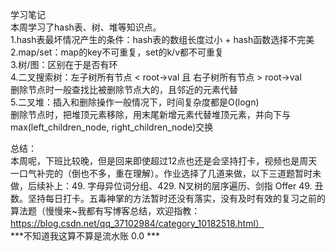 学习笔记  
本周学习了hash表、树、堆等知识点。  
1.hash表最坏情况产生的条件：hash表的数组长度过小 + hash函数选择不完美  
2.map/set：map的key不可重复，set的k/v都不可重复  
3.树/图：区别在于是否有环  
4.二叉搜索树：左子树所有节点 < root->val 且 右子树所有节点 > root->val  
删除节点时一般查找比被删除节点大的，且邻近的元素代替  
5.二叉堆：插入和删除操作一般情况下，时间复杂度都是O(logn)  
删除节点时，把堆顶元素移除，用末尾新增元素代替堆顶元素，并向下与max(left_children_node, right_children_node)交换  
  
总结：  
本周呢，下班比较晚，但是回来即使超过12点也还是会坚持打卡，视频也是周天一口气补完的（倒也不多，重在理解）。作业选择了几道来做，以下三道题暂时未做，后续补上：49. 字母异位词分组、429. N叉树的层序遍历、剑指 Offer 49. 丑数。坚持每日打卡。五毒神掌的方法暂时还没有落实，没有及时有效的复习之前的算法题（慢慢来~我都有写博客总结，欢迎指教：https://blog.csdn.net/qq_37102984/category_10182518.html）  
***不知道我这算不算是流水账 0.0 ***
